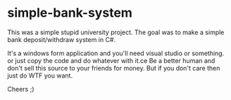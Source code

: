# simple-bank-system
This was a simple stupid university project. The goal was to make a simple bank deposit/withdraw system in C#.

It's a windows form application and you'll need visual studio or something. or just copy the code and do whatever with it.ce
Be a better human and don't sell this source to your friends for money. But if you don't care then just do WTF you want.

Cheers ;)
